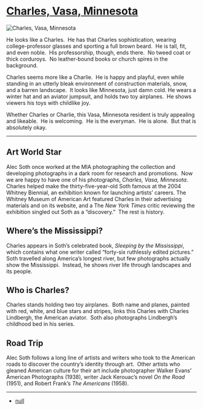 # [Charles, Vasa, Minnesota](http://artsmia.github.io/griot/#/o/105014)
![Charles, Vasa, Minnesota](http://api.artsmia.org/images/105014/large.jpg)

He looks like a Charles.  He has that Charles sophistication, wearing college-professor glasses and sporting a full brown beard.  He is tall, fit, and even noble.  His professorship, though, ends there.  No tweed coat or thick corduroys.  No leather-bound books or church spires in the background.

Charles seems more like a Charlie.  He is happy and playful, even while standing in an utterly bleak environment of construction materials, snow, and a barren landscape.  It looks like Minnesota, just damn cold. He wears a winter hat and an aviator jumpsuit, and holds two toy airplanes.  He shows viewers his toys with childlike joy.

Whether Charles or Charlie, this Vasa, Minnesota resident is truly appealing and likeable.  He is welcoming.  He is the everyman.  He is alone.  But that is absolutely okay.

---

## Art World Star

Alec Soth once worked at the MIA photographing the collection and developing photographs in a dark room for research and promotions.  Now we are happy to have one of his photographs, *Charles, Vasa, Minnesota*.  Charles helped make the thirty-five-year-old Soth famous at the 2004 Whitney Biennial, an exhibition known for launching artists’ careers. The Whitney Museum of American Art featured Charles in their advertising materials and on its website, and a The *New York Times* critic reviewing the exhibition singled out Soth as a “discovery.”  The rest is history.  

## Where’s the Mississippi?

Charles appears in Soth’s celebrated book, *Sleeping by the Mississippi*, which contains what one writer called “forty-six ruthlessly edited pictures.”  Soth travelled along America’s longest river, but few photographs actually show the Mississippi.  Instead, he shows river life through landscapes and its people.

## Who is Charles?

Charles stands holding two toy airplanes.  Both name and planes, painted with red, white, and blue stars and stripes, links this Charles with Charles Lindbergh, the American aviator.  Soth also photographs Lindbergh’s childhood bed in his series.

## Road Trip

Alec Soth follows a long line of artists and writers who took to the American roads to discover the country’s identity through art.  Other artists who gleaned American culture for their art include photographer Walker Evans’ American Photographs (1938), writer Jack Kerouac’s novel *On the Road* (1951), and Robert Frank’s *The Americans* (1958).  

---

* [null](../stories/null.md)
